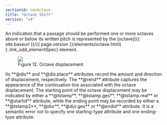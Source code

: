 ```yaml
---
sectionid: cmnOctave
title: "Octave Shift"
version: "v4"
---
```




An indication that a passage should be performed one or more octaves above or below
its
written pitch is represented by the [octave]({{ site.baseurl }}/{{ page.version }}/elements/octave.html){:.link_odd_elementSpec} element.

<figure class="figure">
   <img src="{{ site.baseurl }}/Images/ExampleImages/octave-a-20100510.png" class="img-responsive"></img>
   <figcaption class="figure-caption">Figure 12. Octave displacement</figcaption>
</figure>
Its **@dis** and **@dis.place** attributes record the amount and direction of
displacement, respectively. The **@rend** attribute captures the appearance of the
continuation line associated with the octave displacement. The starting point of the
octave displacement may be indicated by either a **@tstamp**, **@tstamp.ges**,
**@tstamp.real** or **@startid** attribute, while the ending point may be
recorded by either a **@tstamp2**, **@dur**, **@dur.ges** or
**@endid** attribute. It is a semantic error not to specify one starting-type
attribute and one ending-type attribute.

